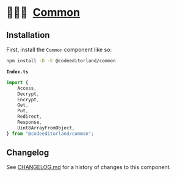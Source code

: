 # 👨🏻‍🔧 [Common]

## Installation

First, install the `Common` component like so:

```sh
npm install -D -E @codeeditorland/common
```

**`Index.ts`**

```ts
import {
	Access,
	Decrypt,
	Encrypt,
	Get,
	Put,
	Redirect,
	Response,
	Uint8ArrayFromObject,
} from "@codeeditorland/common";
```

[Common]: https://npmjs.org/@codeeditorland/common

## Changelog

See [CHANGELOG.md](CHANGELOG.md) for a history of changes to this component.
